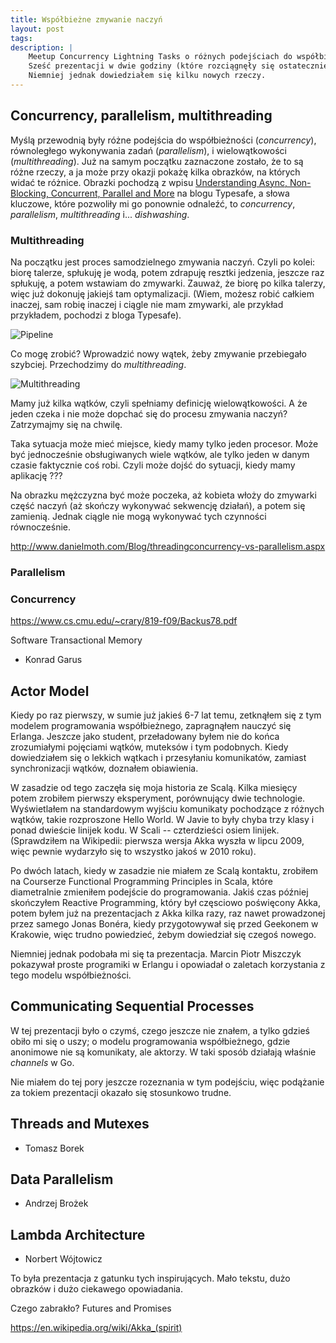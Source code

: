 ```yaml
---
title: Współbieżne zmywanie naczyń
layout: post
tags: 
description: |
    Meetup Concurrency Lightning Tasks o różnych podejściach do współbieżności w Tech Space zapowiadał się bardzo interesująco. 
    Sześć prezentacji w dwie godziny (które rozciągnęły się ostatecznie do trzech), istne bombardowanie, może niekoniecznie czymś dla mnie nowym, ale systematyzującym posiadaną wiedzę.
    Niemniej jednak dowiedziałem się kilku nowych rzeczy.
---
```




## Concurrency, parallelism, multithreading

Myślą przewodnią były różne podejścia do współbieżności (_concurrency_), równoległego wykonywania zadań (_parallelism_), i wielowątkowości (_multithreading_).
Już na samym początku zaznaczone zostało, że to są różne rzeczy, a ja może przy okazji pokażę kilka obrazków, na których widać te różnice.
Obrazki pochodzą z wpisu [Understanding Async, Non-Blocking, Concurrent, Parallel and More](https://www.typesafe.com/blog/7-ways-washing-dishes-and-message-driven-reactive-systems) na blogu Typesafe, a słowa kluczowe, które pozwoliły mi go ponownie odnaleźć, to _concurrency_, _parallelism_, _multithreading_ i... _dishwashing_.


### Multithreading

Na początku jest proces samodzielnego zmywania naczyń.
Czyli po kolei: biorę talerze, spłukuję je wodą, potem zdrapuję resztki jedzenia, jeszcze raz spłukuję, a potem wstawiam do zmywarki.
Zauważ, że biorę po kilka talerzy, więc już dokonuję jakiejś tam optymalizacji.
(Wiem, możesz robić całkiem inaczej, sam robię inaczej i ciągle nie mam zmywarki, ale przykład przykładem, pochodzi z bloga Typesafe).

![Pipeline](http://downloads.typesafe.com/website/blog-images/01-synchronous-and-sequential-pipeline.png)

Co mogę zrobić?
Wprowadzić nowy wątek, żeby zmywanie przebiegało szybciej.
Przechodzimy do _multithreading_.

![Multithreading](http://downloads.typesafe.com/website/blog-images/03-asynchronous-and-blocking.png)

Mamy już kilka wątków, czyli spełniamy definicję wielowątkowości.
A że jeden czeka i nie może dopchać się do procesu zmywania naczyń?
Zatrzymajmy się na chwilę.

Taka sytuacja może mieć miejsce, kiedy mamy tylko jeden procesor.
Może być jednocześnie obsługiwanych wiele wątków, ale tylko jeden w danym czasie faktycznie coś robi.
Czyli może dojść do sytuacji, kiedy mamy aplikację ???

Na obrazku mężczyzna być może poczeka, aż kobieta włoży do zmywarki część naczyń (aż skończy wykonywać sekwencję działań), a potem się zamienią.
Jednak ciągle nie mogą wykonywać tych czynności równocześnie.

http://www.danielmoth.com/Blog/threadingconcurrency-vs-parallelism.aspx

### Parallelism



### Concurrency




https://www.cs.cmu.edu/~crary/819-f09/Backus78.pdf 

Software Transactional Memory
 - Konrad Garus 

## Actor Model 

Kiedy po raz pierwszy, w sumie już jakieś 6-7 lat temu, zetknąłem się z tym modelem programowania współbieżnego, zapragnąłem nauczyć się Erlanga. Jeszcze jako student, przeładowany byłem nie do końca zrozumiałymi pojęciami wątków, muteksów i tym podobnych. Kiedy dowiedziałem się o lekkich wątkach i przesyłaniu komunikatów, zamiast synchronizacji wątków, doznałem obiawienia.

W zasadzie od tego zaczęła się moja historia ze Scalą. Kilka miesięcy potem zrobiłem pierwszy eksperyment, porównujący dwie technologie. Wyświetlałem na standardowym wyjściu komunikaty pochodzące z różnych wątków, takie rozproszone Hello World. W Javie to były chyba trzy klasy i ponad dwieście linijek kodu. W Scali -- czterdzieści osiem linijek. (Sprawdziłem na Wikipedii: pierwsza wersja Akka wyszła w lipcu 2009, więc pewnie wydarzyło się to wszystko jakoś w 2010 roku).

Po dwóch latach, kiedy w zasadzie nie miałem ze Scalą kontaktu, zrobiłem na Courserze Functional Programming Principles in Scala, które diametralnie zmieniłem podejście do programowania. Jakiś czas później skończyłem Reactive Programming, który był częsciowo poświęcony Akka, potem byłem już na prezentacjach z Akka kilka razy, raz nawet prowadzonej przez samego Jonas Bonéra, kiedy przygotowywał się przed Geekonem w Krakowie, więc trudno powiedzieć, żebym dowiedział się czegoś nowego.

Niemniej jednak podobała mi się ta prezentacja. Marcin Piotr Miszczyk pokazywał proste programiki w Erlangu i opowiadał o zaletach korzystania z tego modelu współbieżności.



## Communicating Sequential Processes

W tej prezentacji było o czymś, czego jeszcze nie znałem, a tylko gdzieś obiło mi się o uszy; o modelu programowania współbieżnego, gdzie anonimowe nie są komunikaty, ale aktorzy.
W taki sposób działają właśnie _channels_ w Go.

Nie miałem do tej pory jeszcze rozeznania w tym podejściu, więc podążanie za tokiem prezentacji okazało się stosunkowo trudne.



## Threads and Mutexes
 - Tomasz Borek 

## Data Parallelism
 - Andrzej Brożek 

## Lambda Architecture
 - Norbert Wójtowicz

To była prezentacja z gatunku tych inspirujących.
Mało tekstu, dużo obrazków i dużo ciekawego opowiadania.


Czego zabrakło?
Futures and Promises



https://en.wikipedia.org/wiki/Akka_(spirit) 

